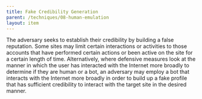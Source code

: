 ```yaml
---
title: Fake Credibility Generation
parent: /techniques/08-human-emulation
layout: item
---
```


<p>The adversary seeks to establish their credibility by building a false reputation. Some sites may limit certain interactions or activities to those accounts that have performed certain actions or been active on the site for a certain length of time. Alternatively, where defensive measures look at the manner in which the user has interacted with the Internet more broadly to determine if they are human or a bot, an adversary may employ a bot that interacts with the Internet more broadly in order to build up a fake profile that has sufficient credibility to interact with the target site in the desired manner.</p>
